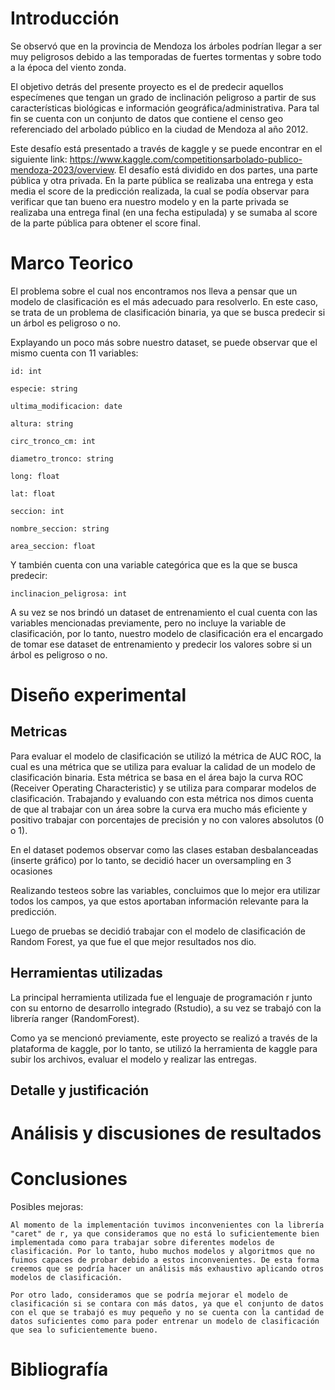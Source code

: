 # Introducción

Se observó que en la provincia de Mendoza los árboles podrían llegar a ser muy peligrosos debido a las temporadas de fuertes tormentas y sobre todo a la época del viento zonda. 

El objetivo detrás del presente proyecto es el de predecir aquellos especímenes que tengan un grado de inclinación peligroso a partir de sus características biológicas e información geográfica/administrativa. Para tal fin se cuenta con un conjunto de datos que contiene el censo geo referenciado del arbolado público en la ciudad de Mendoza al año 2012. 

Este desafío está presentado a través de kaggle y se puede encontrar en el siguiente link: https://www.kaggle.com/competitionsarbolado-publico-mendoza-2023/overview. El desafío está dividido en dos partes, una parte pública y otra privada. En la parte pública se realizaba una entrega y esta media el score de la predicción realizada, la cual se podía observar para verificar que tan bueno era nuestro modelo y en la parte privada se realizaba una entrega final (en una fecha estipulada) y se sumaba al score de la parte pública para obtener el score final.

# Marco Teorico

El problema sobre el cual nos encontramos nos lleva a pensar que un modelo de clasificación es el más adecuado para resolverlo. En este caso, se trata de un problema de clasificación binaria, ya que se busca predecir si un árbol es peligroso o no.

Explayando un poco más sobre nuestro dataset, se puede observar que el mismo cuenta con 11 variables:



    id: int

    especie: string

    ultima_modificacion: date

    altura: string

    circ_tronco_cm: int

    diametro_tronco: string

    long: float

    lat: float

    seccion: int

    nombre_seccion: string

    area_seccion: float

Y también cuenta con una variable categórica que es la que se busca predecir:

    inclinacion_peligrosa: int


A su vez se nos brindó un dataset de entrenamiento el cual cuenta con las variables mencionadas previamente, pero no incluye la variable de clasificación, por lo tanto, nuestro modelo de clasificación era el encargado de tomar ese dataset de entrenamiento y predecir los valores sobre si un árbol es peligroso o no.


# Diseño experimental

## Metricas

Para evaluar el modelo de clasificación se utilizó la métrica de AUC ROC, la cual es una métrica que se utiliza para evaluar la calidad de un modelo de clasificación binaria. Esta métrica se basa en el área bajo la curva ROC (Receiver Operating Characteristic) y se utiliza para comparar modelos de clasificación. Trabajando y evaluando con esta métrica nos dimos cuenta de que al trabajar con un área sobre la curva era mucho más eficiente y positivo trabajar con porcentajes de precisión y no con valores absolutos (0 o 1).

En el dataset podemos observar como las clases estaban desbalanceadas (inserte gráfico) por lo tanto, se decidió hacer un oversampling en 3 ocasiones

Realizando testeos sobre las variables, concluimos que lo mejor era utilizar todos los campos, ya que estos aportaban información relevante para la predicción.

Luego de pruebas se decidió trabajar con el modelo de clasificación de Random Forest, ya que fue el que mejor resultados nos dio.

## Herramientas utilizadas

La principal herramienta utilizada fue el lenguaje de programación r junto con su entorno de desarrollo integrado (Rstudio), a su vez se trabajó con la librería ranger (RandomForest).

Como ya se mencionó previamente, este proyecto se realizó a través de la plataforma de kaggle, por lo tanto, se utilizó la herramienta de kaggle para subir los archivos, evaluar el modelo y realizar las entregas.

## Detalle y justificación

# Análisis y discusiones de resultados

# Conclusiones

Posibles mejoras:

    Al momento de la implementación tuvimos inconvenientes con la librería "caret" de r, ya que consideramos que no está lo suficientemente bien implementada como para trabajar sobre diferentes modelos de clasificación. Por lo tanto, hubo muchos modelos y algoritmos que no fuimos capaces de probar debido a estos inconvenientes. De esta forma creemos que se podría hacer un análisis más exhaustivo aplicando otros modelos de clasificación.

    Por otro lado, consideramos que se podría mejorar el modelo de clasificación si se contara con más datos, ya que el conjunto de datos con el que se trabajó es muy pequeño y no se cuenta con la cantidad de datos suficientes como para poder entrenar un modelo de clasificación que sea lo suficientemente bueno.



# Bibliografía